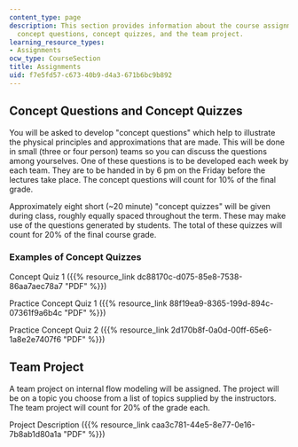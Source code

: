 ```yaml
---
content_type: page
description: This section provides information about the course assignments, including
  concept questions, concept quizzes, and the team project.
learning_resource_types:
- Assignments
ocw_type: CourseSection
title: Assignments
uid: f7e5fd57-c673-40b9-d4a3-671b6bc9b892
---
```


Concept Questions and Concept Quizzes
-------------------------------------

You will be asked to develop "concept questions" which help to illustrate the physical principles and approximations that are made. This will be done in small (three or four person) teams so you can discuss the questions among yourselves. One of these questions is to be developed each week by each team. They are to be handed in by 6 pm on the Friday before the lectures take place. The concept questions will count for 10% of the final grade.

Approximately eight short (~20 minute) "concept quizzes" will be given during class, roughly equally spaced throughout the term. These may make use of the questions generated by students. The total of these quizzes will count for 20% of the final course grade.

### Examples of Concept Quizzes

Concept Quiz 1 ({{% resource_link dc88170c-d075-85e8-7538-86aa7aec78a7 "PDF" %}})

Practice Concept Quiz 1 ({{% resource_link 88f19ea9-8365-199d-894c-07361f9a6b4c "PDF" %}})

Practice Concept Quiz 2 ({{% resource_link 2d170b8f-0a0d-00ff-65e6-1a8e2e7407f6 "PDF" %}})

Team Project
------------

A team project on internal flow modeling will be assigned. The project will be on a topic you choose from a list of topics supplied by the instructors. The team project will count for 20% of the grade each.

Project Description ({{% resource_link caa3c781-44e5-8e77-0e16-7b8ab1d80a1a "PDF" %}})